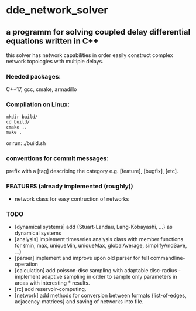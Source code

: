 # dde_network_solver 
## a programm for solving coupled delay differential equations written in C++

this solver has network capabilities in order easily construct complex network topologies with multiple delays.

### Needed packages: 
C++17, gcc, cmake, armadillo

### Compilation on Linux:
    mkdir build/
    cd build/
    cmake ..
    make .
or run:
    ./build.sh

### conventions for commit messages:
prefix with a [tag] describing the category e.g. [feature], [bugfix], [etc]. 

### FEATURES (already implemented (roughly))
* network class for easy contruction of networks

### TODO

* [dynamical systems] add {Stuart-Landau, Lang-Kobayashi, ...} as dynamical systems
* [analysis] implement timeseries analysis class with member functions for {min, max, uniqueMin, uniqueMax, globalAverage, simplifyAndSave, ...}
* [parser] implement and improve upon old parser for full commandline-operation
* [calculation] add poisson-disc sampling with adaptable disc-radius - implement adaptive sampling in order to sample only parameters in areas with interesting * results. 
* [rc] add reservoir-computing.
* [network] add methods for conversion between formats {list-of-edges, adjacency-matrices} and saving of networks into file.